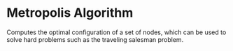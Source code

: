 # Metropolis Algorithm
Computes the optimal configuration of a set of nodes, which can be used to solve hard problems such as the traveling salesman problem.
